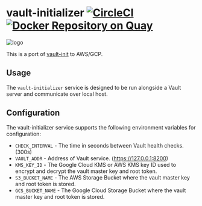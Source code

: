 # vault-initializer [![CircleCI](https://circleci.com/gh/upamune/vault-initializer/tree/master.svg?style=svg)](https://circleci.com/gh/upamune/vault-initializer/tree/master) [![Docker Repository on Quay](https://quay.io/repository/upamune/vault-initializer/status "Docker Repository on Quay")](https://quay.io/repository/upamune/vault-initializer)

![logo](https://i.gyazo.com/90a9c2c4da924ae3f644fd1431bd7317.png)

This is a port of [vault-init](https://github.com/kelseyhightower/vault-init) to AWS/GCP.

## Usage

The `vault-initializer` service is designed to be run alongside a Vault server and communicate over local host.


## Configuration

The vault-initializer service supports the following environment variables for configuration:

* `CHECK_INTERVAL` - The time in seconds between Vault health checks. (300s)
* `VAULT_ADDR` - Address of Vault service. (https://127.0.0.1:8200)
* `KMS_KEY_ID` - The Google Cloud KMS or AWS KMS key ID used to encrypt and decrypt the vault master key and root token.
* `S3_BUCKET_NAME`  - The AWS Storage Bucket where the vault master key and root token is stored.
* `GCS_BUCKET_NAME` - The Google Cloud Storage Bucket where the vault master key and root token is stored.
